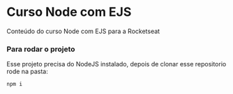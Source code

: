 # Curso Node com EJS 
Conteúdo do curso Node com EJS para a Rocketseat

### Para rodar o projeto
Esse projeto precisa do NodeJS instalado, depois de clonar esse repositorio rode na pasta:

```
npm i
```

